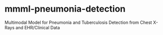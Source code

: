# mmml-pneumonia-detection
 Multimodal Model for Pneumonia and Tuberculosis Detection from Chest X-Rays and EHR/Clinical Data
